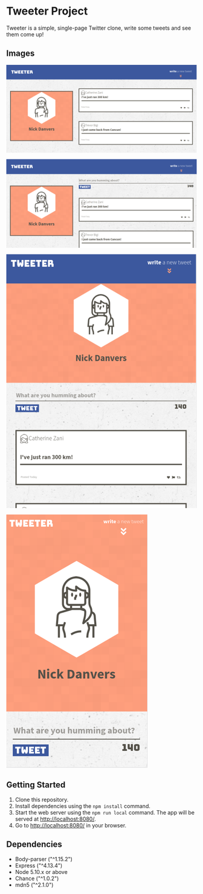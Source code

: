 # Tweeter Project

Tweeter is a simple, single-page Twitter clone, write some tweets and see them come up!

## Images

!["Homepage"](https://github.com/Ravenor222/tweeter/blob/master/public/images/homepage.png?raw=true)
<!---->
!["'home' page with URLS"](https://github.com/Ravenor222/tweeter/blob/master/public/images/new-tweet.png?raw=true)
<!---->
!["'home' page with URLS"](https://github.com/Ravenor222/tweeter/blob/master/public/images/ipad-view.png?raw=true)
<!---->
!["'home' page with URLS"](https://github.com/Ravenor222/tweeter/blob/master/public/images/mobile.png?raw=true)

## Getting Started

1. Clone this repository.
2. Install dependencies using the `npm install` command.
3. Start the web server using the `npm run local` command. The app will be served at <http://localhost:8080/>.
4. Go to <http://localhost:8080/> in your browser.

## Dependencies

- Body-parser ("^1.15.2")
- Express ("^4.13.4")
- Node 5.10.x or above
- Chance ("^1.0.2")
- mdn5 ("^2.1.0")
